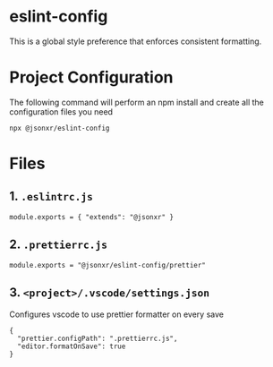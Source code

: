 # eslint-config

This is a global style preference that enforces consistent formatting.

# Project Configuration

The following command will perform an npm install and create all the configuration files you need

    npx @jsonxr/eslint-config

# Files

## 1. `.eslintrc.js`

    module.exports = { "extends": "@jsonxr" }

## 2. `.prettierrc.js`

    module.exports = "@jsonxr/eslint-config/prettier"

## 3. `<project>/.vscode/settings.json`

Configures vscode to use prettier formatter on every save

    {
      "prettier.configPath": ".prettierrc.js",
      "editor.formatOnSave": true
    }
